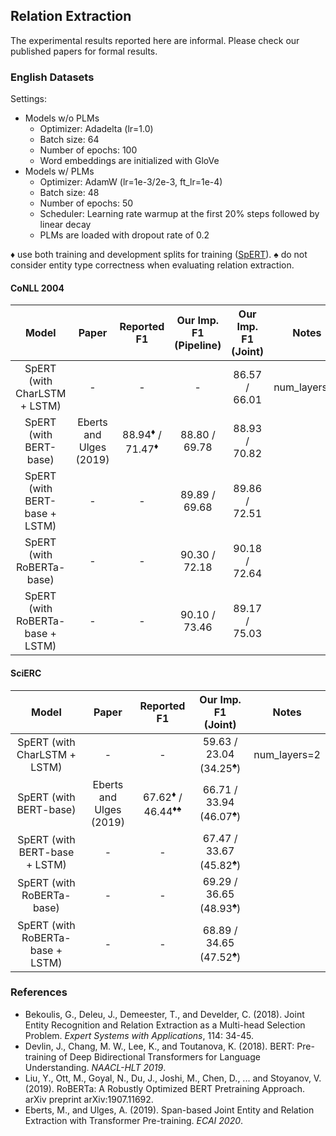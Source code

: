 ## Relation Extraction

The experimental results reported here are informal. Please check our published papers for formal results.


### English Datasets

Settings:
* Models w/o PLMs
    * Optimizer: Adadelta (lr=1.0)
    * Batch size: 64
    * Number of epochs: 100
    * Word embeddings are initialized with GloVe
* Models w/ PLMs
    * Optimizer: AdamW (lr=1e-3/2e-3, ft_lr=1e-4)
    * Batch size: 48
    * Number of epochs: 50
    * Scheduler: Learning rate warmup at the first 20% steps followed by linear decay
    * PLMs are loaded with dropout rate of 0.2


♦ use both training and development splits for training ([SpERT](https://github.com/lavis-nlp/spert/issues/2#issuecomment-559775207)).
♠️ do not consider entity type correctness when evaluating relation extraction.

#### CoNLL 2004
| Model | Paper | Reported F1 | Our Imp. F1 (Pipeline) | Our Imp. F1 (Joint) | Notes |
|:-----:|:-----:|:-----------:|:---------------------:|:-------------------:|:-----:|
| SpERT (with CharLSTM + LSTM)| -                     | -               |  -            | 86.57 / 66.01 | num_layers=2 |
| SpERT (with BERT-base)    | Eberts and Ulges (2019) | 88.94<sup>♦</sup> / 71.47<sup>♦</sup> | 88.80 / 69.78 | 88.93 / 70.82 |
| SpERT (with BERT-base + LSTM) | -                   | -               | 89.89 / 69.68 | 89.86 / 72.51 |
| SpERT (with RoBERTa-base)        | -                | -               | 90.30 / 72.18 | 90.18 / 72.64 |
| SpERT (with RoBERTa-base + LSTM) | -                | -               | 90.10 / 73.46 | 89.17 / 75.03 |

#### SciERC
| Model | Paper | Reported F1 | Our Imp. F1 (Joint) | Notes |
|:-----:|:-----:|:-----------:|:-------------------:|:-----:|
| SpERT (with CharLSTM + LSTM)| -                     | -                | 59.63 / 23.04 (34.25<sup>♠️</sup>) | num_layers=2 |
| SpERT (with BERT-base)    | Eberts and Ulges (2019) | 67.62<sup>♦</sup> / 46.44<sup>♦♠️</sup> | 66.71 / 33.94 (46.07<sup>♠️</sup>) |
| SpERT (with BERT-base + LSTM) | -                   | -                | 67.47 / 33.67 (45.82<sup>♠️</sup>) |
| SpERT (with RoBERTa-base)        | -                | -                | 69.29 / 36.65 (48.93<sup>♠️</sup>) |
| SpERT (with RoBERTa-base + LSTM) | -                | -                | 68.89 / 34.65 (47.52<sup>♠️</sup>) |


### References
* Bekoulis, G., Deleu, J., Demeester, T., and Develder, C. (2018). Joint Entity Recognition and Relation Extraction as a Multi-head Selection Problem. *Expert Systems with Applications*, 114: 34-45.
* Devlin, J., Chang, M. W., Lee, K., and Toutanova, K. (2018). BERT: Pre-training of Deep Bidirectional Transformers for Language Understanding. *NAACL-HLT 2019*.
* Liu, Y., Ott, M., Goyal, N., Du, J., Joshi, M., Chen, D., ... and Stoyanov, V. (2019). RoBERTa: A Robustly Optimized BERT Pretraining Approach. arXiv preprint arXiv:1907.11692.
* Eberts, M., and Ulges, A. (2019). Span-based Joint Entity and Relation Extraction with Transformer Pre-training. *ECAI 2020*.
